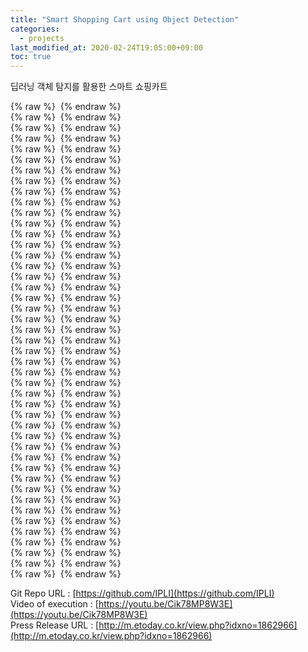 ```yaml
---
title: "Smart Shopping Cart using Object Detection"
categories: 
  - projects
last_modified_at: 2020-02-24T19:05:00+09:00
toc: true
---
```


딥러닝 객체 탐지를 활용한 스마트 쇼핑카트<br/>

{% raw %} <img src="https://ohjinjin.github.io/assets/images/20200224smartshoppingcartusingobjectdetection/1.JPG" alt=""> {% endraw %}<br/>
{% raw %} <img src="https://ohjinjin.github.io/assets/images/20200224smartshoppingcartusingobjectdetection/2.JPG" alt=""> {% endraw %}<br/>
{% raw %} <img src="https://ohjinjin.github.io/assets/images/20200224smartshoppingcartusingobjectdetection/3.JPG" alt=""> {% endraw %}<br/>
{% raw %} <img src="https://ohjinjin.github.io/assets/images/20200224smartshoppingcartusingobjectdetection/4.JPG" alt=""> {% endraw %}<br/>
{% raw %} <img src="https://ohjinjin.github.io/assets/images/20200224smartshoppingcartusingobjectdetection/5.JPG" alt=""> {% endraw %}<br/>
{% raw %} <img src="https://ohjinjin.github.io/assets/images/20200224smartshoppingcartusingobjectdetection/6.JPG" alt=""> {% endraw %}<br/>
{% raw %} <img src="https://ohjinjin.github.io/assets/images/20200224smartshoppingcartusingobjectdetection/7.JPG" alt=""> {% endraw %}<br/>
{% raw %} <img src="https://ohjinjin.github.io/assets/images/20200224smartshoppingcartusingobjectdetection/8.JPG" alt=""> {% endraw %}<br/>
{% raw %} <img src="https://ohjinjin.github.io/assets/images/20200224smartshoppingcartusingobjectdetection/9.JPG" alt=""> {% endraw %}<br/>
{% raw %} <img src="https://ohjinjin.github.io/assets/images/20200224smartshoppingcartusingobjectdetection/10.JPG" alt=""> {% endraw %}<br/>
{% raw %} <img src="https://ohjinjin.github.io/assets/images/20200224smartshoppingcartusingobjectdetection/11.JPG" alt=""> {% endraw %}<br/>
{% raw %} <img src="https://ohjinjin.github.io/assets/images/20200224smartshoppingcartusingobjectdetection/12.JPG" alt=""> {% endraw %}<br/>
{% raw %} <img src="https://ohjinjin.github.io/assets/images/20200224smartshoppingcartusingobjectdetection/13.JPG" alt=""> {% endraw %}<br/>
{% raw %} <img src="https://ohjinjin.github.io/assets/images/20200224smartshoppingcartusingobjectdetection/14.JPG" alt=""> {% endraw %}<br/>
{% raw %} <img src="https://ohjinjin.github.io/assets/images/20200224smartshoppingcartusingobjectdetection/15.JPG" alt=""> {% endraw %}<br/>
{% raw %} <img src="https://ohjinjin.github.io/assets/images/20200224smartshoppingcartusingobjectdetection/16.JPG" alt=""> {% endraw %}<br/>
{% raw %} <img src="https://ohjinjin.github.io/assets/images/20200224smartshoppingcartusingobjectdetection/17.JPG" alt=""> {% endraw %}<br/>
{% raw %} <img src="https://ohjinjin.github.io/assets/images/20200224smartshoppingcartusingobjectdetection/18.JPG" alt=""> {% endraw %}<br/>
{% raw %} <img src="https://ohjinjin.github.io/assets/images/20200224smartshoppingcartusingobjectdetection/19.JPG" alt=""> {% endraw %}<br/>
{% raw %} <img src="https://ohjinjin.github.io/assets/images/20200224smartshoppingcartusingobjectdetection/20.JPG" alt=""> {% endraw %}<br/>
{% raw %} <img src="https://ohjinjin.github.io/assets/images/20200224smartshoppingcartusingobjectdetection/21.JPG" alt=""> {% endraw %}<br/>
{% raw %} <img src="https://ohjinjin.github.io/assets/images/20200224smartshoppingcartusingobjectdetection/22.JPG" alt=""> {% endraw %}<br/>
{% raw %} <img src="https://ohjinjin.github.io/assets/images/20200224smartshoppingcartusingobjectdetection/23.JPG" alt=""> {% endraw %}<br/>
{% raw %} <img src="https://ohjinjin.github.io/assets/images/20200224smartshoppingcartusingobjectdetection/24.JPG" alt=""> {% endraw %}<br/>
{% raw %} <img src="https://ohjinjin.github.io/assets/images/20200224smartshoppingcartusingobjectdetection/25.JPG" alt=""> {% endraw %}<br/>
{% raw %} <img src="https://ohjinjin.github.io/assets/images/20200224smartshoppingcartusingobjectdetection/26.JPG" alt=""> {% endraw %}<br/>
{% raw %} <img src="https://ohjinjin.github.io/assets/images/20200224smartshoppingcartusingobjectdetection/27.JPG" alt=""> {% endraw %}<br/>
{% raw %} <img src="https://ohjinjin.github.io/assets/images/20200224smartshoppingcartusingobjectdetection/28.JPG" alt=""> {% endraw %}<br/>
{% raw %} <img src="https://ohjinjin.github.io/assets/images/20200224smartshoppingcartusingobjectdetection/29.JPG" alt=""> {% endraw %}<br/>
{% raw %} <img src="https://ohjinjin.github.io/assets/images/20200224smartshoppingcartusingobjectdetection/30.JPG" alt=""> {% endraw %}<br/>
{% raw %} <img src="https://ohjinjin.github.io/assets/images/20200224smartshoppingcartusingobjectdetection/31.JPG" alt=""> {% endraw %}<br/>
{% raw %} <img src="https://ohjinjin.github.io/assets/images/20200224smartshoppingcartusingobjectdetection/32.JPG" alt=""> {% endraw %}<br/>
{% raw %} <img src="https://ohjinjin.github.io/assets/images/20200224smartshoppingcartusingobjectdetection/33.JPG" alt=""> {% endraw %}<br/>
{% raw %} <img src="https://ohjinjin.github.io/assets/images/20200224smartshoppingcartusingobjectdetection/34.JPG" alt=""> {% endraw %}<br/>
{% raw %} <img src="https://ohjinjin.github.io/assets/images/20200224smartshoppingcartusingobjectdetection/35.JPG" alt=""> {% endraw %}<br/>
{% raw %} <img src="https://ohjinjin.github.io/assets/images/20200224smartshoppingcartusingobjectdetection/36.JPG" alt=""> {% endraw %}<br/>
{% raw %} <img src="https://ohjinjin.github.io/assets/images/20200224smartshoppingcartusingobjectdetection/37.JPG" alt=""> {% endraw %}<br/>
{% raw %} <img src="https://ohjinjin.github.io/assets/images/20200224smartshoppingcartusingobjectdetection/38.JPG" alt=""> {% endraw %}<br/>
{% raw %} <img src="https://ohjinjin.github.io/assets/images/20200224smartshoppingcartusingobjectdetection/39.JPG" alt=""> {% endraw %}<br/>
{% raw %} <img src="https://ohjinjin.github.io/assets/images/20200224smartshoppingcartusingobjectdetection/40.JPG" alt=""> {% endraw %}<br/>
{% raw %} <img src="https://ohjinjin.github.io/assets/images/20200224smartshoppingcartusingobjectdetection/41.JPG" alt=""> {% endraw %}<br/>
{% raw %} <img src="https://ohjinjin.github.io/assets/images/20200224smartshoppingcartusingobjectdetection/42.JPG" alt=""> {% endraw %}<br/>
{% raw %} <img src="https://ohjinjin.github.io/assets/images/20200224smartshoppingcartusingobjectdetection/43.JPG" alt=""> {% endraw %}<br/>
{% raw %} <img src="https://ohjinjin.github.io/assets/images/20200224smartshoppingcartusingobjectdetection/44.JPG" alt=""> {% endraw %}<br/>
{% raw %} <img src="https://ohjinjin.github.io/assets/images/20200224smartshoppingcartusingobjectdetection/45.JPG" alt=""> {% endraw %}<br/>


Git Repo URL : [https://github.com/IPLI](https://github.com/IPLI)<br/>
Video of execution : [https://youtu.be/Cik78MP8W3E](https://youtu.be/Cik78MP8W3E)<br/>
Press Release URL : [http://m.etoday.co.kr/view.php?idxno=1862966](http://m.etoday.co.kr/view.php?idxno=1862966)
